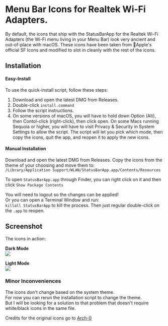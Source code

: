 # Menu Bar Icons for Realtek Wi-Fi Adapters.

By default, the icons that ship with the StatusBarApp for the Realtek Wi-Fi Adapters (the Wi-Fi menu living in your Menu Bar) look very ancient and out-of-place with macOS. These icons have been taken from Apple's official SF Icons and modified to slot in cleanly with the rest of the icons.

## Installation ##

#### Easy-Install ####
To use the quick-install script, follow these steps:
1. Download and open the latest DMG from Releases.
2. Double-click `install.command`
3. Follow the script instructions.
4. On some versions of macOS, you will have to hold down Option (Alt), then Contol-click (right-click), then click open.
On some Macs running Sequoia or higher, you will have to visit Privacy & Security in System Settings to allow the script.
The script will let you pick which mode, then copy the icons, quit the app, and reopen it to apply the new icons.

#### Manual Installation ####

Download and open the latest DMG from Releases. 
Copy the icons from the theme of your choosing and move them to:\
`/Library/Application Support/WLAN/StatusBarApp.app/Contents/Resources`

To open `StatusBarApp.app` through Finder, you can right click on it and then click `Show Package Contents`

You will need to logout so the changes can be applied!\
Or you can open a Terminal Window and run:\
`killall StatusBarApp` to kill the process. Then just regular double-click on the `.app` to reopen.

## Screenshot ##

The icons in action:

**Dark Mode**\
![](https://i.imgur.com/fzXDwxI.png)

**Light Mode**\
![](https://i.imgur.com/F4MQ2N8.png)

### Minor Inconveniences ###

The icons don't change based on the system theme.\
For now you can rerun the installation script to change the theme.\
But I will be looking for a solution to that problem that doesn't require white/black icons in the same file.

Credits for the original icons go to [Arch-0](https://github.com/Arch-0)
